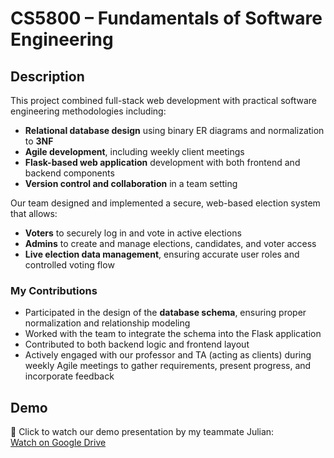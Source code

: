 # CS5800 – Fundamentals of Software Engineering

## Description

This project combined full-stack web development with practical software engineering methodologies including:

- **Relational database design** using binary ER diagrams and normalization to **3NF**
- **Agile development**, including weekly client meetings
- **Flask-based web application** development with both frontend and backend components
- **Version control and collaboration** in a team setting

Our team designed and implemented a secure, web-based election system that allows:

- **Voters** to securely log in and vote in active elections
- **Admins** to create and manage elections, candidates, and voter access
- **Live election data management**, ensuring accurate user roles and controlled voting flow

### My Contributions

- Participated in the design of the **database schema**, ensuring proper normalization and relationship modeling
- Worked with the team to integrate the schema into the Flask application
- Contributed to both backend logic and frontend layout
- Actively engaged with our professor and TA (acting as clients) during weekly Agile meetings to gather requirements, present progress, and incorporate feedback

## Demo

🎥 Click to watch our demo presentation by my teammate Julian:  
[Watch on Google Drive](https://drive.google.com/file/d/1PdF_22vsAccpezX18PKZR5w4OGGn1nJJ/view?usp=drive_link)
